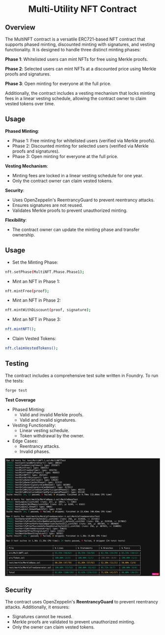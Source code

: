 # <h1 align="center"> Multi-Utility NFT Contract </h1>

## Overview
The MultiNFT contract is a versatile ERC721-based NFT contract that supports phased minting, discounted minting with signatures, and vesting functionality. It is designed to handle three distinct minting phases:

**Phase 1**: Whitelisted users can mint NFTs for free using Merkle proofs.

**Phase 2**: Selected users can mint NFTs at a discounted price using Merkle proofs and signatures.

**Phase 3**: Open minting for everyone at the full price.

Additionally, the contract includes a vesting mechanism that locks minting fees in a linear vesting schedule, allowing the contract owner to claim vested tokens over time.

## Usage

**Phased Minting**:

- Phase 1: Free minting for whitelisted users (verified via Merkle proofs).
- Phase 2: Discounted minting for selected users (verified via Merkle proofs and signatures).
- Phase 3: Open minting for everyone at the full price.

**Vesting Mechanism**:
- Minting fees are locked in a linear vesting schedule for one year.
- Only the contract owner can claim vested tokens.

**Security**:
- Uses OpenZeppelin's ReentrancyGuard to prevent reentrancy attacks.
- Ensures signatures are not reused.
- Validates Merkle proofs to prevent unauthorized minting.

**Flexibility**:
- The contract owner can update the minting phase and transfer ownership.

## Usage
- Set the Minting Phase:
```bash
nft.setPhase(MultiNFT.Phase.Phase1);
```
- Mint an NFT in Phase 1:
```bash
nft.mintFree(proof);
```
- Mint an NFT in Phase 2:
```bash
nft.mintWithDiscount(proof, signature);
```
- Mint an NFT in Phase 3:
```bash
nft.mintNFT();
```
- Claim Vested Tokens:
```bash
nft.claimVestedTokens();
```

## Testing
The contract includes a comprehensive test suite written in Foundry. To run the tests:
```bash
forge test
```

**Test Coverage**

- Phased Minting:
    - Valid and invalid Merkle proofs.
    - Valid and invalid signatures.
- Vesting Functionality:
    - Linear vesting schedule.
    - Token withdrawal by the owner.
- Edge Cases:
    - Reentrancy attacks.
    - Invalid phases.


![screenshot](./Coverage.png)

## Security

The contract uses OpenZeppelin's **ReentrancyGuard** to prevent reentrancy attacks. Additionally, it ensures:
- Signatures cannot be reused.
- Merkle proofs are validated to prevent unauthorized minting.
- Only the owner can claim vested tokens.
